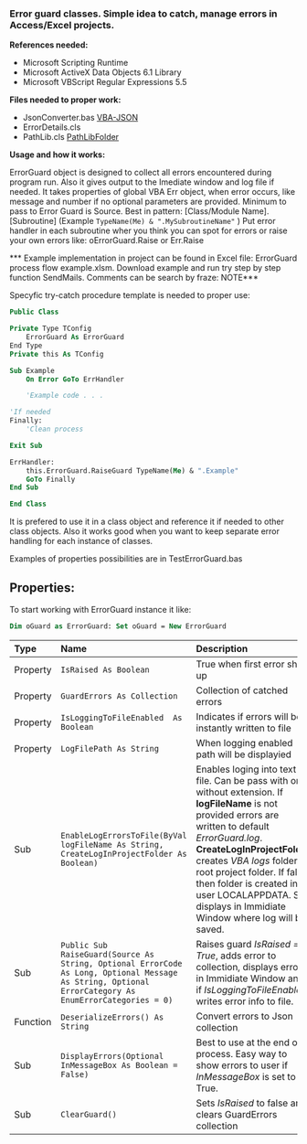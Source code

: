 ###  Error guard classes. Simple idea to catch, manage errors in Access/Excel projects.

**References needed:**
- Microsoft Scripting Runtime
- Microsoft ActiveX Data Objects 6.1 Library
- Microsoft VBScript Regular Expressions 5.5

**Files needed to proper work:**
- JsonConverter.bas [VBA-JSON](https://github.com/VBA-tools/VBA-JSON "VBA-JSON")
- ErrorDetails.cls 
- PathLib.cls [PathLibFolder](https://github.com/JakubHuber/UltimateClasses/tree/main/PathLib)

**Usage and how it works:**

ErrorGuard object is designed to collect all errors encountered during program run. Also it gives output to the Imediate window and log file if needed. It takes properties of global VBA Err object, when error occurs, like message and number if no optional parameters are provided. Minimum to pass to Error Guard is Source. Best in pattern: [Class/Module Name].[Subroutine] (Example `TypeName(Me) & ".MySubroutineName"` )
Put error handler in each subroutine wher you think you can spot for errors or raise your own errors like: oErrorGuard.Raise or Err.Raise 

*** Example implementation in project can be found in Excel file: ErrorGuard process flow example.xlsm. 
Download example and run try step by step function SendMails.
Comments can be search by fraze: NOTE***

Specyfic try-catch procedure template is needed to proper use:
```vb
Public Class

Private Type TConfig
    ErrorGuard As ErrorGuard
End Type
Private this As TConfig

Sub Example
    On Error GoTo ErrHandler

	'Example code . . .

'If needed
Finally:
    'Clean process

Exit Sub

ErrHandler:
    this.ErrorGuard.RaiseGuard TypeName(Me) & ".Example"
    GoTo Finally
End Sub

End Class
```

It is prefered to use it in a class object and reference it if needed to other class objects. 
Also it works good when you want to keep separate error handling for each instance of classes.

Examples of properties possibilities are in TestErrorGuard.bas

## **Properties:**
To start working with ErrorGuard instance it like:
```vb
Dim oGuard as ErrorGuard: Set oGuard = New ErrorGuard
```
|  Type |Name   |Description   |
| :------------ | :------------------------- | :---------------------------------- |
| Property  |` IsRaised As Boolean ` | True when first error show up  |
| Property  |`GuardErrors As Collection`   | Collection of catched errors  |
|Property   | `IsLoggingToFileEnabled  As Boolean`  |  Indicates if errors will be instantly written to file |
|Property   | `LogFilePath As String`  | When logging enabled path will be displayied  |
|Sub   |`EnableLogErrorsToFile(ByVal logFileName As String, CreateLogInProjectFolder As Boolean)`   |Enables loging into text file. Can be pass with or without extension.  If **logFileName** is not provided errors are written to default *ErrorGuard.log*.  **CreateLogInProjectFolder** creates *VBA logs* folder in root project folder. If false then folder is created in user LOCALAPPDATA. Sub displays in Immidiate Window where log will be saved.  |
|Sub   | `Public Sub RaiseGuard(Source As String, Optional ErrorCode As Long, Optional Message As String, Optional ErrorCategory As EnumErrorCategories = 0) `   | Raises guard *IsRaised = True*, adds error to collection, displays error in Immidiate Window and if *IsLoggingToFileEnabled* writes error info to file.  |
|Function   | `DeserializeErrors() As String ` | Convert errors to Json collection  |
| Sub  | `DisplayErrors(Optional InMessageBox As Boolean = False) `  | Best to use at the end of process. Easy way to show errors to user if *InMessageBox* is set to True.     |
| Sub | `ClearGuard()` | Sets *IsRaised* to false and clears GuardErrors collection|
